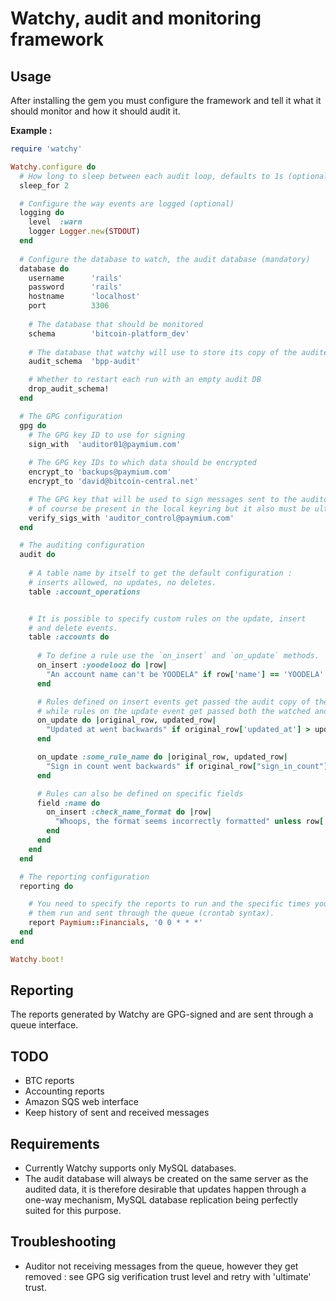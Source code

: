 # Watchy, audit and monitoring framework

## Usage

After installing the gem you must configure the framework and tell it what it should monitor and how it should audit it.

**Example :**

````ruby
require 'watchy'

Watchy.configure do
  # How long to sleep between each audit loop, defaults to 1s (optional)
  sleep_for 2

  # Configure the way events are logged (optional)
  logging do
    level  :warn
    logger Logger.new(STDOUT)
  end
  
  # Configure the database to watch, the audit database (mandatory)
  database do
    username      'rails'
    password      'rails'
    hostname      'localhost'
    port          3306
        
    # The database that should be monitored
    schema        'bitcoin-platform_dev'
    
    # The database that watchy will use to store its copy of the audited data
    audit_schema  'bpp-audit'

    # Whether to restart each run with an empty audit DB
    drop_audit_schema!
  end

  # The GPG configuration
  gpg do
    # The GPG key ID to use for signing
    sign_with  'auditor01@paymium.com'
    
    # The GPG key IDs to which data should be encrypted
    encrypt_to 'backups@paymium.com'
    encrypt_to 'david@bitcoin-central.net'

    # The GPG key that will be used to sign messages sent to the auditor, it must
    # of course be present in the local keyring but it also must be ultimately trusted
    verify_sigs_with 'auditor_control@paymium.com'
  end

  # The auditing configuration
  audit do
  
    # A table name by itself to get the default configuration :
    # inserts allowed, no updates, no deletes.
    table :account_operations


    # It is possible to specify custom rules on the update, insert
    # and delete events. 
    table :accounts do
    
      # To define a rule use the `on_insert` and `on_update` methods.
      on_insert :yoodelooz do |row|
        "An account name can't be YOODELA" if row['name'] == 'YOODELA'
      end

      # Rules defined on insert events get passed the audit copy of the row,
      # while rules on the update event get passed both the watched and audit copies
      on_update do |original_row, updated_row|
        "Updated at went backwards" if original_row['updated_at'] > updated_row['updated_at']
      end

      on_update :some_rule_name do |original_row, updated_row|
        "Sign in count went backwards" if original_row["sign_in_count"] > updated_row["sign_in_count"]
      end     

      # Rules can also be defined on specific fields
      field :name do
        on_insert :check_name_format do |row|
          "Whoops, the format seems incorrectly formatted" unless row['name'] =~ /.*/
        end
      end
    end
  end

  # The reporting configuration
  reporting do

    # You need to specify the reports to run and the specific times you want to have
    # them run and sent through the queue (crontab syntax).
    report Paymium::Financials, '0 0 * * *'
  end
end

Watchy.boot!
````

## Reporting

The reports generated by Watchy are GPG-signed and are sent through a queue interface.

## TODO

 * BTC reports
 * Accounting reports
 * Amazon SQS web interface
 * Keep history of sent and received messages

## Requirements

 * Currently Watchy supports only MySQL databases.
 * The audit database will always be created on the same server as the audited data, it is therefore desirable that updates happen through a one-way mechanism, MySQL database replication being perfectly suited for this purpose.

## Troubleshooting

 * Auditor not receiving messages from the queue, however they get removed : see GPG sig verification trust level and retry with 'ultimate' trust.
